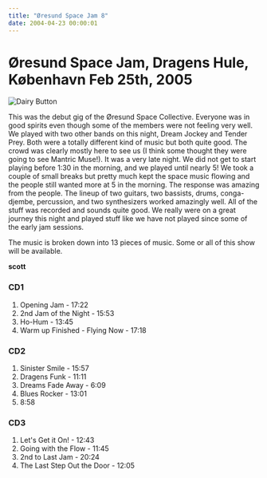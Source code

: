 ```yaml
---
title: "Øresund Space Jam 8"
date: 2004-04-23 00:00:01
---
```

# Øresund Space Jam, Dragens Hule, København Feb 25th, 2005

![Dairy Button](IMAGES/BOTTONS/DAIRY.jpg)

This was the debut gig of the Øresund Space Collective. Everyone was in good spirits even though some of the members were not feeling very well. We played with two other bands on this night, Dream Jockey and Tender Prey. Both were a totally different kind of music but both quite good. The crowd was clearly mostly here to see us (I think some thought they were going to see Mantric Muse!). It was a very late night. We did not get to start playing before 1:30 in the morning, and we played until nearly 5! We took a couple of small breaks but pretty much kept the space music flowing and the people still wanted more at 5 in the morning. The response was amazing from the people. The lineup of two guitars, two bassists, drums, conga-djembe, percussion, and two synthesizers worked amazingly well. All of the stuff was recorded and sounds quite good. We really were on a great journey this night and played stuff like we have not played since some of the early jam sessions.

The music is broken down into 13 pieces of music. Some or all of this show will be available.

**scott**

### CD1
1. Opening Jam - 17:22  
2. 2nd Jam of the Night - 15:53  
3. Ho-Hum - 13:45  
4. Warm up Finished - Flying Now - 17:18  

### CD2
1. Sinister Smile - 15:57  
2. Dragens Funk - 11:11  
3. Dreams Fade Away - 6:09  
4. Blues Rocker - 13:01  
5. 8:58  

### CD3
1. Let's Get it On! - 12:43  
2. Going with the Flow - 11:45  
3. 2nd to Last Jam - 20:24  
4. The Last Step Out the Door - 12:05
